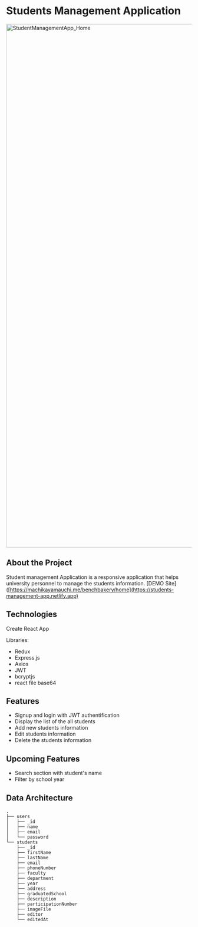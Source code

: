 # Students Management Application

<img width="1422" alt="StudentManagementApp_Home" src="https://user-images.githubusercontent.com/95946408/209887023-46c266da-041f-4a0d-994a-9a38f31cdabe.png">

## About the Project
Student management Application is a responsive application that helps university personnel to manage the students information.
[DEMO Site]([https://machikayamauchi.me/benchbakery/home](https://students-management-app.netlify.app)

## Technologies
Create React App

Libraries:
- Redux
- Express.js
- Axios
- JWT
- bcryptjs
- react file base64


## Features
- Signup and login with JWT authentification
- Display the list of the all students
- Add new students information
- Edit students information
- Delete the students information

## Upcoming Features
- Search section with student's name
- Filter by school year

## Data Architecture
    .
    ├── users
    │   ├── _id
    │   ├── name
    │   ├── email
    │   └── password
    └── students
        ├── _id
        ├── firstName
        ├── lastName
        ├── email
        ├── phoneNumber
        ├── faculty
        ├── department
        ├── year
        ├── address
        ├── graduatedSchool
        ├── description
        ├── participationNumber
        ├── imageFile
        ├── editor
        └── editedAt
        
        
    
